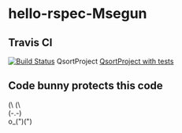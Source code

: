 # hello-rspec-Msegun

## Travis CI
[![Build Status](https://travis-ci.org/my-rspec/hello-rspec-Msegun.svg?branch=master)](https://travis-ci.org/my-rspec/hello-rspec-Msegun)
QsortProject
[QsortProject with tests](ProjectQsort/)

## Code bunny protects this code
(\ (\   
  (-.-)  
  o_(")(")
